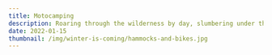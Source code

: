 ```yaml
---
title: Motocamping
description: Roaring through the wilderness by day, slumbering under the stars by night, all from the saddle of my trusty steel steed.
date: 2022-01-15
thumbnail: /img/winter-is-coming/hammocks-and-bikes.jpg
---
```

